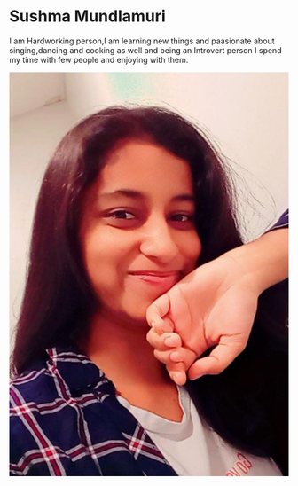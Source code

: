 # Sushma Mundlamuri
I am Hardworking person,I am learning new things and paasionate about singing,dancing and cooking as well and being an Introvert person I spend my time with few people and enjoying with them.

![Profile Pic](/images/Sushma_Photo1.jpeg)